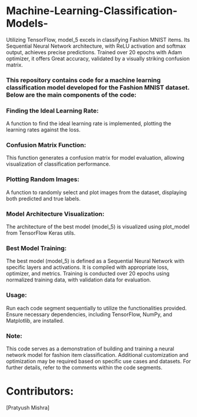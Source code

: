 # Machine-Learning-Classification-Models-
Utilizing TensorFlow, model_5 excels in classifying Fashion MNIST items. Its Sequential Neural Network architecture, with ReLU activation and softmax output, achieves precise predictions. Trained over 20 epochs with Adam optimizer, it offers Great accuracy, validated by a visually striking confusion matrix.

### This repository contains code for a machine learning classification model developed for the Fashion MNIST dataset. Below are the main components of the code:

### Finding the Ideal Learning Rate:
A function to find the ideal learning rate is implemented, plotting the learning rates against the loss.

### Confusion Matrix Function:
This function generates a confusion matrix for model evaluation, allowing visualization of classification performance.

### Plotting Random Images:
A function to randomly select and plot images from the dataset, displaying both predicted and true labels.

### Model Architecture Visualization:
The architecture of the best model (model_5) is visualized using plot_model from TensorFlow Keras utils.

### Best Model Training:
The best model (model_5) is defined as a Sequential Neural Network with specific layers and activations.
It is compiled with appropriate loss, optimizer, and metrics.
Training is conducted over 20 epochs using normalized training data, with validation data for evaluation.

### Usage:
Run each code segment sequentially to utilize the functionalities provided.
Ensure necessary dependencies, including TensorFlow, NumPy, and Matplotlib, are installed.

### Note:
This code serves as a demonstration of building and training a neural network model for fashion item classification.
Additional customization and optimization may be required based on specific use cases and datasets.
For further details, refer to the comments within the code segments.

# Contributors:
[Pratyush Mishra]

